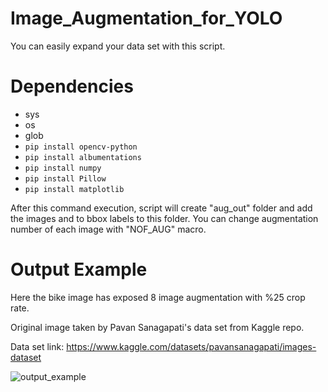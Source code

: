# Image_Augmentation_for_YOLO
You can easily expand your data set with this script.

# Dependencies
- sys
- os
- glob
- ``` pip install opencv-python ```
- ``` pip install albumentations ```
- ``` pip install numpy ```
- ``` pip install Pillow  ```
- ``` pip install matplotlib  ```

After this command execution, script will create "aug_out" folder and add the images and to bbox labels to this folder.
You can change augmentation number of each image with "NOF_AUG" macro. 

# Output Example
Here the bike image has exposed 8 image augmentation with %25 crop rate.

Original image taken by Pavan Sanagapati's data set from Kaggle repo.

Data set link: https://www.kaggle.com/datasets/pavansanagapati/images-dataset

![output_example](https://user-images.githubusercontent.com/45585791/183306763-5faa24c1-ac38-4234-8f8f-4a59d37e9ec6.JPG)